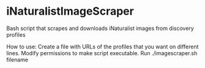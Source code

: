 # iNaturalistImageScraper
Bash script that scrapes and downloads iNaturalist images from discovery profiles

How to use:
Create a file with URLs of the profiles that you want on different lines.
Modify permissions to make script executable.
Run ./imagescraper.sh filename
